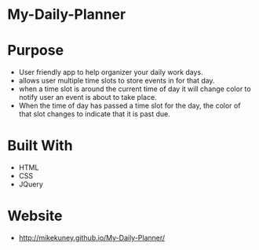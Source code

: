 # My-Daily-Planner

# Purpose
- User friendly app to help organizer your daily work days.
- allows user multiple time slots to store events in for that day.
- when a time slot is around the current time of day it will change color to notify user an event is about to take place.
- When the time of day has passed a time slot for the day, the color of that slot changes to indicate that it is past due.
# Built With
- HTML
- CSS
- JQuery

# Website
- http://mikekuney.github.io/My-Daily-Planner/